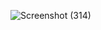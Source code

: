 
![Screenshot (314)](https://github.com/user-attachments/assets/589cf549-ba62-4dde-9f53-1df471f52412)
